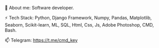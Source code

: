💬 About me:
Software developer.

⚡ Tech Stack:
Python, Django Framework, Numpy, Pandas, Matplotlib, Seaborn, Scikit-learn, ML, SQL, Html, Css, Js, Adobe Photoshop, CMD, Bash.

📫 Telegram: https://t.me/cmd_key








<!--
**mikhail-grishchenko/mikhail-grishchenko** is a ✨ _special_ ✨ repository because its `README.md` (this file) appears on your GitHub profile.

Here are some ideas to get you started:

- 🔭 I’m currently working on ...
- 🌱 I’m currently learning ...
- 👯 I’m looking to collaborate on ...
- 🤔 I’m looking for help with ...
- 💬 Ask me about ...
- 📫 How to reach me: ...
- 😄 Pronouns: ...
- ⚡ Fun fact: ...
-->
